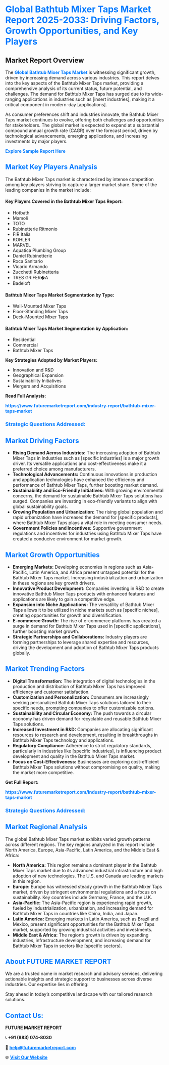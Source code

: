 <h1 style="color: #007BFF;">Global Bathtub Mixer Taps Market Report 2025-2033: Driving Factors, Growth Opportunities, and Key Players</h1>

<section id="overview">
<h2>Market Report Overview</h2>
<p>The <a href="https://www.futuremarketreport.com/industry-report/bathtub-mixer-taps-market" style="color: #007BFF; text-decoration: none;"><strong>Global Bathtub Mixer Taps Market</strong></a> is witnessing significant growth, driven by increasing demand across various industries. This report delves into the key aspects of the Bathtub Mixer Taps market, providing a comprehensive analysis of its current status, future potential, and challenges. The demand for Bathtub Mixer Taps has surged due to its wide-ranging applications in industries such as [insert industries], making it a critical component in modern-day [applications].</p>
<p>As consumer preferences shift and industries innovate, the Bathtub Mixer Taps market continues to evolve, offering both challenges and opportunities for stakeholders. The global market is expected to expand at a substantial compound annual growth rate (CAGR) over the forecast period, driven by technological advancements, emerging applications, and increasing investments by major players.</p>
</section>

<section id="overview">
<p><a href="https://www.futuremarketreport.com/request-sample/reportId=119671" style="color: #007BFF; text-decoration: none;"><strong>Explore Sample Report Here</strong></a></p>
</section>

<section id="key-players">
<h2 style="color: #007BFF;">Market Key Players Analysis</h2>
<p>The Bathtub Mixer Taps market is characterized by intense competition among key players striving to capture a larger market share. Some of the leading companies in the market include:</p>
<h4>Key Players Covered in the Bathtub Mixer Taps Report:</h4>
<ul><li>Hotbath</li><li>Mamoli</li><li>TOTO</li><li>Rubinetterie Ritmonio</li><li>FIR Italia</li><li>KOHLER</li><li>MARVEL</li><li>Aquatica Plumbing Group</li><li>Daniel Rubinetterie</li><li>Roca Sanitario</li><li>Vicario Armando</li><li>Zucchetti Rubinetteria</li><li>TRES GRIFER�A</li><li>Badeloft</li></ul>
<h4>Bathtub Mixer Taps Market Segmentation by Type:</h4>
<ul><li>Wall-Mounted Mixer Taps</li><li>Floor-Standing Mixer Taps</li><li>Deck-Mounted Mixer Taps</li></ul>

<h4>Bathtub Mixer Taps Market Segmentation by Application:</h4>
<ul><li>Residential</li><li>Commercial</li><li>Bathtub Mixer Taps</li></ul>
<p><strong>Key Strategies Adopted by Market Players:</strong></p>
<ul>
<li>Innovation and R&D</li>
<li>Geographical Expansion</li>
<li>Sustainability Initiatives</li>
<li>Mergers and Acquisitions</li>
</ul>
</section>

<section>
<p><strong>Read Full Analysis: </strong></p><a href="https://www.futuremarketreport.com/industry-report/bathtub-mixer-taps-market" style="color: #007BFF; text-decoration: none;"><strong>https://www.futuremarketreport.com/industry-report/bathtub-mixer-taps-market</strong></a>
<h3 style="color: #007BFF;">Strategic Questions Addressed:</h3>
</section>

<section id="driving-factors">
<h2 style="color: #007BFF;">Market Driving Factors</h2>
<ul>
<li><strong>Rising Demand Across Industries:</strong> The increasing adoption of Bathtub Mixer Taps in industries such as [specific industries] is a major growth driver. Its versatile applications and cost-effectiveness make it a preferred choice among manufacturers.</li>
<li><strong>Technological Advancements:</strong> Continuous innovations in production and application technologies have enhanced the efficiency and performance of Bathtub Mixer Taps, further boosting market demand.</li>
<li><strong>Sustainability and Eco-Friendly Initiatives:</strong> With growing environmental concerns, the demand for sustainable Bathtub Mixer Taps solutions has surged. Companies are investing in eco-friendly variants to align with global sustainability goals.</li>
<li><strong>Growing Population and Urbanization:</strong> The rising global population and rapid urbanization have increased the demand for [specific products], where Bathtub Mixer Taps plays a vital role in meeting consumer needs.</li>
<li><strong>Government Policies and Incentives:</strong> Supportive government regulations and incentives for industries using Bathtub Mixer Taps have created a conducive environment for market growth.</li>
</ul>
</section>

<section id="growth-opportunities">
<h2 style="color: #007BFF;">Market Growth Opportunities</h2>
<ul>
<li><strong>Emerging Markets:</strong> Developing economies in regions such as Asia-Pacific, Latin America, and Africa present untapped potential for the Bathtub Mixer Taps market. Increasing industrialization and urbanization in these regions are key growth drivers.</li>
<li><strong>Innovative Product Development:</strong> Companies investing in R&D to create innovative Bathtub Mixer Taps products with enhanced features and applications are likely to gain a competitive edge.</li>
<li><strong>Expansion into Niche Applications:</strong> The versatility of Bathtub Mixer Taps allows it to be utilized in niche markets such as [specific niches], creating opportunities for growth and diversification.</li>
<li><strong>E-commerce Growth:</strong> The rise of e-commerce platforms has created a surge in demand for Bathtub Mixer Taps used in [specific applications], further boosting market growth.</li>
<li><strong>Strategic Partnerships and Collaborations:</strong> Industry players are forming partnerships to leverage shared expertise and resources, driving the development and adoption of Bathtub Mixer Taps products globally.</li>
</ul>
</section>

<section id="trending-factors">
<h2 style="color: #007BFF;">Market Trending Factors</h2>
<ul>
<li><strong>Digital Transformation:</strong> The integration of digital technologies in the production and distribution of Bathtub Mixer Taps has improved efficiency and customer satisfaction.</li>
<li><strong>Customization and Personalization:</strong> Consumers are increasingly seeking personalized Bathtub Mixer Taps solutions tailored to their specific needs, prompting companies to offer customizable options.</li>
<li><strong>Sustainability and Circular Economy:</strong> The push towards a circular economy has driven demand for recyclable and reusable Bathtub Mixer Taps solutions.</li>
<li><strong>Increased Investment in R&D:</strong> Companies are allocating significant resources to research and development, resulting in breakthroughs in Bathtub Mixer Taps technology and applications.</li>
<li><strong>Regulatory Compliance:</strong> Adherence to strict regulatory standards, particularly in industries like [specific industries], is influencing product development and quality in the Bathtub Mixer Taps market.</li>
<li><strong>Focus on Cost-Effectiveness:</strong> Businesses are exploring cost-efficient Bathtub Mixer Taps solutions without compromising on quality, making the market more competitive.</li>
</ul>
</section>

<section>
<p><strong>Get Full Report: </strong></p><a href="https://www.futuremarketreport.com/industry-report/bathtub-mixer-taps-market" style="color: #007BFF; text-decoration: none;"><strong>https://www.futuremarketreport.com/industry-report/bathtub-mixer-taps-market</strong></a>
<h3 style="color: #007BFF;">Strategic Questions Addressed:</h3>
</section>


<section id="regional-analysis">
<h2 style="color: #007BFF;">Market Regional Analysis</h2>
<p>The global Bathtub Mixer Taps market exhibits varied growth patterns across different regions. The key regions analyzed in this report include North America, Europe, Asia-Pacific, Latin America, and the Middle East & Africa:</p>
<ul>
<li><strong>North America:</strong> This region remains a dominant player in the Bathtub Mixer Taps market due to its advanced industrial infrastructure and high adoption of new technologies. The U.S. and Canada are leading markets in this region.</li>
<li><strong>Europe:</strong> Europe has witnessed steady growth in the Bathtub Mixer Taps market, driven by stringent environmental regulations and a focus on sustainability. Key countries include Germany, France, and the U.K.</li>
<li><strong>Asia-Pacific:</strong> The Asia-Pacific region is experiencing rapid growth, fueled by industrialization, urbanization, and increasing demand for Bathtub Mixer Taps in countries like China, India, and Japan.</li>
<li><strong>Latin America:</strong> Emerging markets in Latin America, such as Brazil and Mexico, present significant opportunities for the Bathtub Mixer Taps market, supported by growing industrial activities and investments.</li>
<li><strong>Middle East & Africa:</strong> The region’s growth is driven by expanding industries, infrastructure development, and increasing demand for Bathtub Mixer Taps in sectors like [specific sectors].</li>
</ul>
</section>

<footer>
<h2 style="color: #007BFF;">About FUTURE MARKET REPORT</h2>
<p>We are a trusted name in market research and advisory services, delivering actionable insights and strategic support to businesses across diverse industries. Our expertise lies in offering:</p>

<p>Stay ahead in today’s competitive landscape with our tailored research solutions.</p>

<h2 style="color: #007BFF;">Contact Us:</h2>
<p><strong>FUTURE MARKET REPORT</strong></p>
<p>📞 <strong>+91 (883) 074-8030</strong></p>
<p>📧 <strong><a href="mailto:help@futuremarketreport.com" style="color: #007BFF;">help@futuremarketreport.com</a></strong></p>
<p>🌐 <strong><a href="https://www.futuremarketreport.com/" style="color: #007BFF;">Visit Our Website</a></strong></p>
</footer>